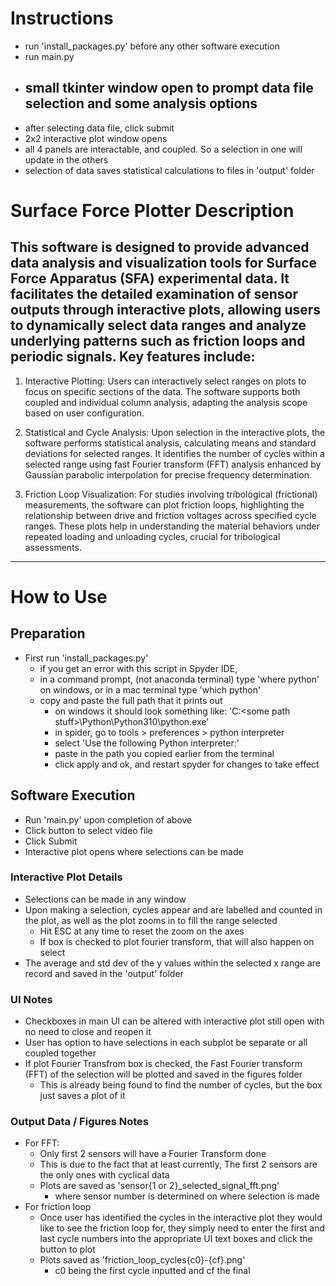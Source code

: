 # Instructions
- run 'install_packages.py' before any other software execution
- run main.py
- small tkinter window open to prompt data file selection and some analysis options
    - 
- after selecting data file, click submit
- 2x2 interactive plot window opens
- all 4 panels are interactable, and coupled. So a selection in one will update in the others
- selection of data saves statistical calculations to files in 'output' folder

# Surface Force Plotter Description
This software is designed to provide advanced data analysis and visualization tools for Surface Force Apparatus (SFA) experimental data. It facilitates the detailed examination of sensor outputs through interactive plots, allowing users to dynamically select data ranges and analyze underlying patterns such as friction loops and periodic signals. Key features include:
---
1. Interactive Plotting:
Users can interactively select ranges on plots to focus on specific sections of the data.
The software supports both coupled and individual column analysis, adapting the analysis scope based on user configuration.

2. Statistical and Cycle Analysis:
Upon selection in the interactive plots, the software performs statistical analysis, calculating means and standard deviations for selected ranges.
It identifies the number of cycles within a selected range using fast Fourier transform (FFT) analysis enhanced by Gaussian parabolic interpolation for precise frequency determination.

3. Friction Loop Visualization:
For studies involving tribological (frictional) measurements, the software can plot friction loops, highlighting the relationship between drive and friction voltages across specified cycle ranges.
These plots help in understanding the material behaviors under repeated loading and unloading cycles, crucial for tribological assessments.

---

# How to Use

## Preparation
- First run 'install_packages.py'
    - if you get an error with this script in Spyder IDE,
    - in a command prompt, (not anaconda terminal) type 'where python' on windows, or in a mac terminal type 'which python'
    - copy and paste the full path that it prints out
        - on windows it should look something like: 'C:\<some path stuff>\Python\Python310\python.exe'
        - in spider, go to tools > preferences > python interpreter
        - select 'Use the following Python interpreter:'
        - paste in the path you copied earlier from the terminal
        - click apply and ok, and restart spyder for changes to take effect

## Software Execution
- Run 'main.py' upon completion of above
- Click button to select video file
- Click Submit
- Interactive plot opens where selections can be made

### Interactive Plot Details
- Selections can be made in any window
- Upon making a selection, cycles appear and are labelled and counted in the plot, as well as the plot zooms in to fill the range selected
    - Hit ESC at any time to reset the zoom on the axes
    - If box is checked to plot fourier transform, that will also happen on select
- The average and std dev of the y values within the selected x range are record and saved in the 'output' folder


### UI Notes
- Checkboxes in main UI can be altered with interactive plot still open with no need to close and reopen it
- User has option to have selections in each subplot be separate or all coupled together
- If plot Fourier Transfrom box is checked, the Fast Fourier transform (FFT) of the selection will be plotted and saved in the figures folder
    - This is already being found to find the number of cycles, but the box just saves a plot of it

### Output Data / Figures Notes
- For FFT:
    - Only first 2 sensors will have a Fourier Transform done
    - This is due to the fact that at least currently, The first 2 sensors are the only ones with cyclical data
    - Plots are saved as 'sensor{1 or 2}_selected_signal_fft.png'
        - where sensor number is determined on where selection is made
- For friction loop
    - Once user has identified the cycles in the interactive plot they would like to see the friction loop for, they simply need to enter the first and last cycle numbers into the appropriate UI text boxes and click the button to plot
    - Plots saved as 'friction_loop_cycles{c0}-{cf}.png'
        - c0 being the first cycle inputted and cf the final